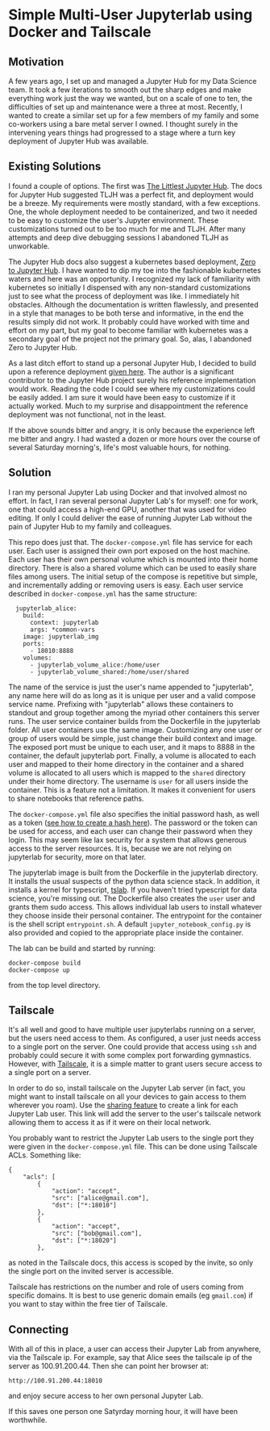# Simple Multi-User Jupyterlab using Docker and Tailscale

## Motivation

A few years ago, I set up and managed a Jupyter Hub for my Data Science team. It took a few iterations
to smooth out the sharp edges and make everything work just the way we wanted, but on a scale of one
to ten, the difficulties of set up and maintenance were a three at most.
Recently, I wanted to create a similar set up for a few members of my
family and some co-workers using a bare metal server I owned. I thought surely in the intervening years things had progressed to a stage
where a turn key deployment of Jupyter Hub was available.

## Existing Solutions

I found a couple of options. The first was [The Littlest Jupyter Hub](https://tljh.jupyter.org). The docs for Jupyter Hub
suggested TLJH was a perfect fit, and deployment would be a breeze. My requirements were mostly standard,
with a few exceptions. One, the whole deployment needed to be containerized, and two it needed to be
easy to customize the user's Jupyter environment. These customizations turned out to be too much for me and TLJH. After
many attempts and deep dive debugging sessions I abandoned TLJH as unworkable.

The Jupyter Hub docs also suggest a kubernetes based deployment, [Zero to Jupyter Hub](https://zero-to-jupyterhub.readthedocs.io). I have wanted to
dip my toe into the fashionable kubernetes waters and here was an opportunity. I recognized my lack of
familiarity with kubernetes so initially I dispensed with any non-standard customizations just to see
what the process of deployment was like. I immediately hit obstacles. Although the documentation is
written flawlessly, and presented in a style that manages to be both terse and informative, in the end
the results simply did not work. It probably could have worked with time and effort on my part, but my
goal to become familiar with kubernetes was a secondary goal of the project not the primary goal. So,
alas, I abandoned Zero to Jupyter Hub.

As a last ditch effort to stand up a personal Jupyter Hub, I decided to build upon a reference deployment
[given here](https://github.com/jupyterhub/jupyterhub-deploy-docker). The author is a significant contributor to the Jupyter Hub project surely his reference
implementation would work. Reading the code I could see where my customizations could be easily
added. I am sure it would have been easy to customize if it actually worked. Much to my
surprise and disappointment the reference deployment was not functional, not in the least.

If the above sounds bitter and angry, it is only because the experience left me bitter and angry. I had wasted a dozen or more hours over the course of several Saturday morning's, life's most valuable hours, for nothing.

## Solution

I ran my personal Jupyter Lab using Docker and that involved almost no effort. In fact, I ran several personal Jupyter Lab's for myself: one for work, one that could access a high-end GPU, another that was used for video editing. If only I could deliver the ease of running Jupyter Lab without the pain of Jupyter Hub to my family and colleagues.

This repo does just that. The `docker-compose.yml` file has service for each user. Each user is assigned their own port exposed on the host machine. Each user has their own personal volume which is mounted into
their home directory. There is also a shared volume which can be used to
easily share files among users. The initial setup of the compose is repetitive but simple, and incrementally adding or removing users is easy. Each user service described in `docker-compose.yml` has the same structure:

```
  jupyterlab_alice:
    build:
      context: jupyterlab
      args: *common-vars
    image: jupyterlab_img
    ports:
      - 18010:8888
    volumes:
      - jupyterlab_volume_alice:/home/user
      - jupyterlab_volume_shared:/home/user/shared
```

The name of the service is just the user's name appended to "jupyterlab", any name here will do as long as it is unique per user and a valid compose service name. Prefixing with "jupyterlab" allows these containers to standout and group together among the myriad other containers this server runs. The user service container builds from the Dockerfile in the jupyterlab folder. All user containers use the same image. Customizing any one user or group of users would be simple, just change their build context and image. The exposed port must be unique to each user, and it maps to 8888 in the container, the default jupyterlab port. Finally, a volume is allocated to each user and mapped to their home directory in the container and a shared volume is allocated to all users which is mapped to the `shared` directory under their home directory. The username is `user` for all users inside the container. This is a feature not a limitation. It makes it convenient for users to share notebooks that reference paths.

The `docker-compose.yml` file also specifies the initial password hash, as well as a token ([see how to create a hash here](https://jupyter-notebook.readthedocs.io/en/stable/public_server.html#preparing-a-hashed-password)). The password or the token can be used for access, and each user can change their password when they login. This may seem like lax security for a system that allows generous access to the server resources. It is, because we are not relying on jupyterlab for security, more on that later.

The jupyterlab image is built from the Dockerfile in the jupyterlab directory. It installs the usual suspects of the python data science stack. In addition, it installs a kernel for typescript, [tslab](https://github.com/yunabe/tslab). If you haven't tried typescript for data science, you're missing out. The Dockerfile also creates the `user` user and grants them sudo access. This allows individual lab users to install whatever they choose inside their personal container. The entrypoint for the container is the shell script `entrypoint.sh`. A default `jupyter_notebook_config.py` is also provided and copied to the appropriate place inside the container.

The lab can be build and started by running:

```
docker-compose build
docker-compose up
```

from the top level directory.

## Tailscale

It's all well and good to have multiple user jupyterlabs running on a server, but the users need access to them. As configured, a user just needs access to a single port on the server. One could provide that access using `ssh` and probably could secure it with some complex port forwarding gymnastics. However, with [Tailscale](https://tailscale.com), it is a simple matter to grant users secure access to a single port on a server.

In order to do so, install tailscale on the Jupyter Lab server (in fact, you might want to install tailscale on all your devices to gain access to them wherever you roam). Use the [sharing feature](https://tailscale.com/kb/1084/sharing/) to create a link for each Jupyter Lab user. This link will add the server to the user's tailscale network allowing them to access it as if it were on their local network.

You probably want to restrict the Jupyter Lab users to the single port they were given in the `docker-compose.yml` file. This can be done using Tailscale ACLs. Something like:

```
{
	"acls": [
		{
            "action": "accept",
            "src": ["alice@gmail.com"],
            "dst": ["*:18010"]
        },
		{
            "action": "accept",
            "src": ["bob@gmail.com"],
            "dst": ["*:18020"]
        },
```

as noted in the Tailscale docs, this access is scoped by the invite, so only the single port on the invited server is accessible.

Tailscale has restrictions on the number and role of users coming from specific domains. It is best to use generic domain emails (eg `gmail.com`) if you want to stay within the free tier of Tailscale.

## Connecting

With all of this in place, a user can access their Jupyter Lab from anywhere, via the Tailscale ip. For example, say that Alice sees the tailscale ip of the server as 100.91.200.44. Then she can point her browser at:

```
http://100.91.200.44:18010
```

and enjoy secure access to her own personal Jupyter Lab.

If this saves one person one Satyrday morning hour, it will have been worthwhile.
